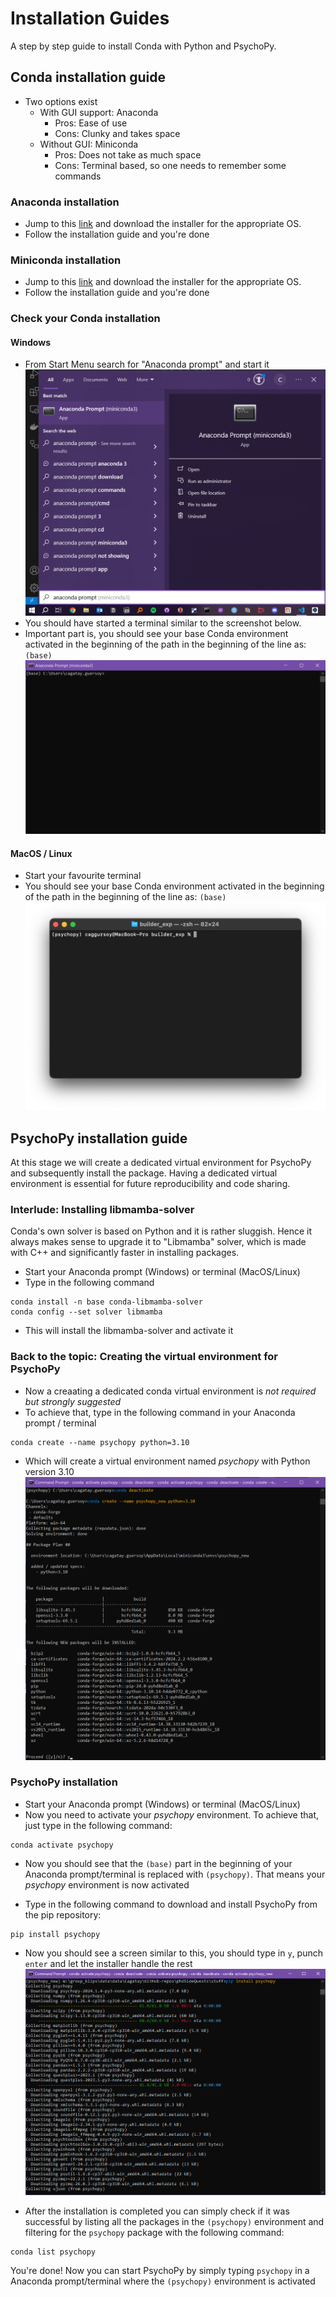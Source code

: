 # Installation Guides

A step by step guide to install Conda with Python and PsychoPy.

## Conda installation guide

- Two options exist
  - With GUI support: Anaconda
    - Pros: Ease of use
    - Cons: Clunky and takes space
  - Without GUI: Miniconda
    - Pros: Does not take as much space
    - Cons: Terminal based, so one needs to remember some commands

### Anaconda installation

- Jump to this [link](https://www.anaconda.com/download) and download the installer for the appropriate OS.
- Follow the installation guide and you're done

### Miniconda installation

- Jump to this [link](https://docs.anaconda.com/free/miniconda/miniconda-install/) and download the installer for the appropriate OS.
- Follow the installation guide and you're done

### Check your Conda installation

#### Windows

- From Start Menu search for "Anaconda prompt" and start it
  ![Conda check](images/conda_check.png)
- You should have started a terminal similar to the screenshot below.
- Important part is, you should see your base Conda environment activated in the beginning of the path in the beginning of the line as: `(base)`
  ![Conda check](images/conda_check2.png)

#### MacOS / Linux

- Start your favourite terminal
- You should see your base Conda environment activated in the beginning of the path in the beginning of the line as: `(base)`
  ![Conda check](images/conda_check_mac.png)

## PsychoPy installation guide

At this stage we will create a dedicated virtual environment for PsychoPy and subsequently install the package.
Having a dedicated virtual environment is essential for future reproducibility and code sharing.

### Interlude: Installing libmamba-solver

Conda's own solver is based on Python and it is rather sluggish.
Hence it always makes sense to upgrade it to "Libmamba" solver, which is made with C++ and significantly faster in installing packages.

- Start your Anaconda prompt (Windows) or terminal (MacOS/Linux)
- Type in the following command

```
conda install -n base conda-libmamba-solver
conda config --set solver libmamba
```

- This will install the libmamba-solver and activate it

### Back to the topic: Creating the virtual environment for PsychoPy

- Now a creaating a dedicated conda virtual environment is _not required but strongly suggested_
- To achieve that, type in the following command in your Anaconda prompt / terminal

```
conda create --name psychopy python=3.10
```

- Which will create a virtual environment named _psychopy_ with Python version 3.10
  ![Conda environment installation](images/psychopy_install.png)

### PsychoPy installation

- Start your Anaconda prompt (Windows) or terminal (MacOS/Linux)
- Now you need to activate your _psychopy_ environment.
  To achieve that, just type in the following command:

```
conda activate psychopy
```

- Now you should see that the `(base)` part in the beginning of your Anaconda prompt/terminal is replaced with `(psychopy)`.
  That means your _psychopy_ environment is now activated

- Type in the following command to download and install PsychoPy from the pip repository:

```
pip install psychopy
```

- Now you should see a screen similar to this, you should type in `y`, punch `enter` and let the installer handle the rest
  ![PsychoPy installation](images/psychopy_install2.png)

- After the installation is completed you can simply check if it was successful by listing all the packages in the `(psychopy)` environment and filtering for the `psychopy` package with the following command:

```
conda list psychopy
```

You're done!
Now you can start PsychoPy by simply typing `psychopy` in a Anaconda prompt/terminal where the `(psychopy)` environment is activated
